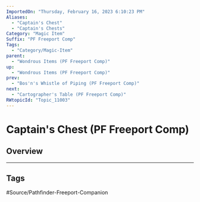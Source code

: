 ```yaml
---
ImportedOn: "Thursday, February 16, 2023 6:10:23 PM"
Aliases:
  - "Captain's Chest"
  - "Captain's Chests"
Category: "Magic Item"
Suffix: "PF Freeport Comp"
Tags:
  - "Category/Magic-Item"
parent:
  - "Wondrous Items (PF Freeport Comp)"
up:
  - "Wondrous Items (PF Freeport Comp)"
prev:
  - "Bos'n's Whistle of Piping (PF Freeport Comp)"
next:
  - "Cartographer's Table (PF Freeport Comp)"
RWtopicId: "Topic_11003"
---
```

# Captain's Chest (PF Freeport Comp)
## Overview

---
## Tags
#Source/Pathfinder-Freeport-Companion

